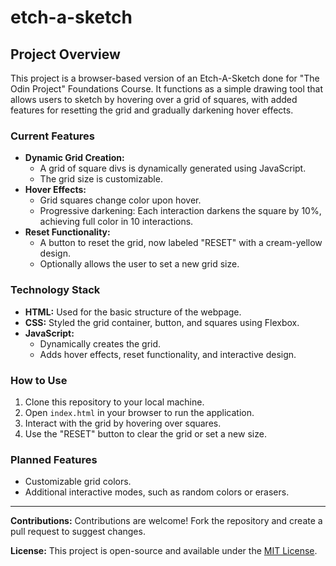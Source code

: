 # etch-a-sketch

## Project Overview
This project is a browser-based version of an Etch-A-Sketch done for "The Odin Project" Foundations Course. It functions as a simple drawing tool that allows users to sketch by hovering over a grid of squares, with added features for resetting the grid and gradually darkening hover effects.

### Current Features
- **Dynamic Grid Creation:**
  - A grid of square divs is dynamically generated using JavaScript.
  - The grid size is customizable.
- **Hover Effects:**
  - Grid squares change color upon hover.
  - Progressive darkening: Each interaction darkens the square by 10%, achieving full color in 10 interactions.
- **Reset Functionality:**
  - A button to reset the grid, now labeled "RESET" with a cream-yellow design.
  - Optionally allows the user to set a new grid size.

### Technology Stack
- **HTML:** Used for the basic structure of the webpage.
- **CSS:** Styled the grid container, button, and squares using Flexbox.
- **JavaScript:**
  - Dynamically creates the grid.
  - Adds hover effects, reset functionality, and interactive design.

### How to Use
1. Clone this repository to your local machine.
2. Open `index.html` in your browser to run the application.
3. Interact with the grid by hovering over squares.
4. Use the "RESET" button to clear the grid or set a new size.

### Planned Features
- Customizable grid colors.
- Additional interactive modes, such as random colors or erasers.

---

**Contributions:** Contributions are welcome! Fork the repository and create a pull request to suggest changes.

**License:** This project is open-source and available under the [MIT License](LICENSE).
